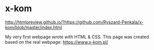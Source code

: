 # x-kom
http://htmlpreview.github.io/?https://github.com/Ryszard-Penkala/x-kom/blob/master/index.html

My very first webpage wrote with HTML & CSS. This page was created based on the real webpage: https://www.x-kom.pl/
